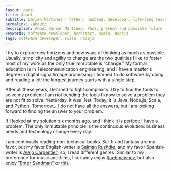 ```yaml
---
layout: page
title: About
subtitle: Darien Martinez - father, husband, developer, life-long learner.
permalink: /about/
description: About Darien Martinez. Pass, present and possible future (in just a few words).
keywords: software developer, architect, scala, nodejs
tags: software developer, scala, nodejs
---
```


I try to explore new horizons and new ways of thinking as much as possible. Usually, simplicity and agility to change are the two qualities I like to foster most of my work as the only true immutable is "change." My formal education is in Telecommunication engineering, and I have a master's degree in digital signal/image processing. I learned to do software by doing and reading a lot: the longest journey starts with a single step.

After all these years, I learned to fight complexity. I try to find the tools to solve my problem: I am not bending the tools I know to solve a problem they are not fit to solve. Yesterday, it was .Net. Today, it is Java, Node.js, Scala, and Python. Tomorrow... I do not have all the answers, but I am looking forward to finding the answer to your problem.

If I looked at my solution six months ago, and I think it is perfect: I have a problem. The only immutable principle is the continuous evolution: business needs and technology change every day.

I am continually reading non-technical books. Sci-fi and fantasy are my favor, but my favor English-writer is [Salman Rushdie](https://en.wikipedia.org/wiki/Salman_Rushdie), and my favor Spanish-writer is [Alejo Carpentier](https://en.wikipedia.org/wiki/Alejo_Carpentier); so, I read different genres. Similar to my preference for music and films, I certainly enjoy [Rachmaninov](https://en.wikipedia.org/wiki/Sergei_Rachmaninoff), but also enjoy ["Enter Sandman"](https://www.youtube.com/watch?v=CD-E-LDc384) or [this](https://www.youtube.com/watch?v=VMp55KH_3wo).
